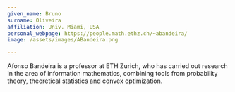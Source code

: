 ```yaml
---
given_name: Bruno
surname: Oliveira
affiliation: Univ. Miami, USA
personal_webpage: https://people.math.ethz.ch/~abandeira/
image: /assets/images/ABandeira.png

---
```

Afonso Bandeira is a professor at ETH Zurich, 
who has carried out research in the area of information mathematics, 
combining tools from probability theory, theoretical statistics and convex optimization.

